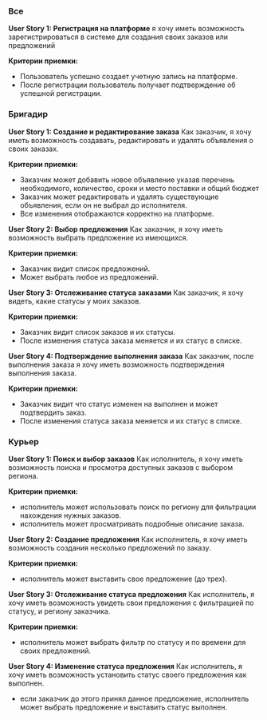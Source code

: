 ### Все
**User Story 1: Регистрация на платформе**
я хочу иметь возможность зарегистрироваться в системе для создания своих заказов или предложений

**Критерии приемки:**
- Пользователь успешно создает учетную запись на платформе.
- После регистрации пользователь получает подтверждение об успешной регистрации.

### Бригадир

**User Story 1: Создание и редактирование заказа**
Как заказчик, я хочу иметь возможность создавать, редактировать и удалять объявления о своих заказах.

**Критерии приемки:**
- Заказчик может добавить новое объявление указав перечень необходимого, количество, сроки и место поставки и общий бюджет
- Заказчик может редактировать и удалять существующие объявления, если он не выбрал до исполнителя.
- Все изменения отображаются корректно на платформе.

**User Story 2: Выбор предложения**
Как заказчик, я хочу иметь возможность выбрать предложение из имеющихся.

**Критерии приемки:**

- Заказчик видит список предложений.
- Может выбрать любое из предложений.

**User Story 3: Отслеживание статуса заказами**
Как заказчик, я хочу видеть, какие статусы у моих заказов.

**Критерии приемки:**
- Заказчик видит список заказов и их статусы.
- После изменения статуса заказа меняется и их статус в списке.

**User Story 4: Подтверждение выполнения заказа**
Как заказчик, после выполнения заказа я хочу иметь возможность подтверждения выполнения заказа.

**Критерии приемки:**
- Заказчик видит что статус изменен на выполнен и может подтвердить заказ.
- После изменения статуса заказа меняется и их статус в списке.

### Курьер
**User Story 1: Поиск и выбор заказов**
Как исполнитель, я хочу иметь возможность поиска и просмотра доступных заказов с выбором региона.

**Критерии приемки:**
- исполнитель может использовать поиск по региону для фильтрации нахождения нужных заказов.
- исполнитель может просматривать подробные описание заказа.

**User Story 2: Создание предложения**
Как исполнитель, я хочу иметь возможность создания несколько предложений по заказу.

**Критерии приемки:**
- исполнитель может выставить свое предложение (до трех).

**User Story 3: Отслеживание статуса предложения**
Как исполнитель, я хочу иметь возможность увидеть свои предложения с фильтрацией по статусу, и региону заказчика.

**Критерии приемки:**
- исполнитель может выбрать фильтр по статусу и по времени для своих предложений.

**User Story 4: Изменение статуса предложения**
Как исполнитель, я хочу иметь возможность установить статус своего предложения как выполнен.
- если заказчик до этого принял данное предложение, исполнитель может выбрать предложение и выставить статус выполнен.